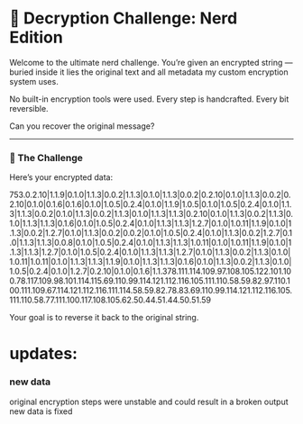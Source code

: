 # 🔐 Decryption Challenge: Nerd Edition

Welcome to the ultimate nerd challenge. You’re given an encrypted string — buried inside it lies the original text and all metadata my custom encryption system uses.

No built-in encryption tools were used.
Every step is handcrafted. Every bit reversible.

Can you recover the original message?

---

### 🧩 The Challenge

Here’s your encrypted data:


753.0.2.10|1.1.9|0.1.0|1.1.3|0.0.2|1.1.3|0.1.0|1.1.3|0.0.2|0.2.10|0.1.0|1.1.3|0.0.2|0.2.10|0.1.0|0.1.6|0.1.6|0.1.0|1.0.5|0.2.4|0.1.0|1.1.9|1.0.5|0.1.0|1.0.5|0.2.4|0.1.0|1.1.3|1.1.3|0.0.2|0.1.0|1.1.3|0.0.2|1.1.3|0.1.0|1.1.3|1.1.3|0.2.10|0.1.0|1.1.3|0.0.2|1.1.3|0.1.0|1.1.3|1.1.3|0.1.6|0.1.0|1.0.5|0.2.4|0.1.0|1.1.3|1.1.3|1.2.7|0.1.0|1.0.11|1.1.9|0.1.0|1.1.3|0.0.2|1.2.7|0.1.0|1.1.3|0.0.2|0.0.2|0.1.0|1.0.5|0.2.4|0.1.0|1.1.3|0.0.2|1.2.7|0.1.0|1.1.3|1.1.3|0.0.8|0.1.0|1.0.5|0.2.4|0.1.0|1.1.3|1.1.3|1.0.11|0.1.0|1.0.11|1.1.9|0.1.0|1.1.3|1.1.3|1.2.7|0.1.0|1.0.5|0.2.4|0.1.0|1.1.3|1.1.3|1.2.7|0.1.0|1.1.3|0.0.2|1.1.3|0.1.0|1.0.11|1.0.11|0.1.0|1.1.3|1.1.3|1.1.9|0.1.0|1.1.3|1.1.3|0.1.6|0.1.0|1.1.3|0.0.2|1.1.3|0.1.0|1.0.5|0.2.4|0.1.0|1.2.7|0.2.10|0.1.0|0.1.6|1.1.378.111.114.109.97.108.105.122.101.100.78.117.109.98.101.114.115.69.110.99.114.121.112.116.105.111.110.58.59.82.97.110.100.111.109.67.114.121.112.116.111.114.58.59.82.78.83.69.110.99.114.121.112.116.105.111.110.58.77.111.100.117.108.105.62.50.44.51.44.50.51.59

Your goal is to reverse it back to the original string.

# updates:
### new data
original encryption steps were unstable and could result in a broken output
new data is fixed